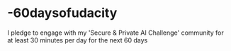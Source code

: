 # -60daysofudacity
I pledge to engage with my 'Secure &amp; Private AI Challenge' community for at least 30 minutes per day for the next 60 days
